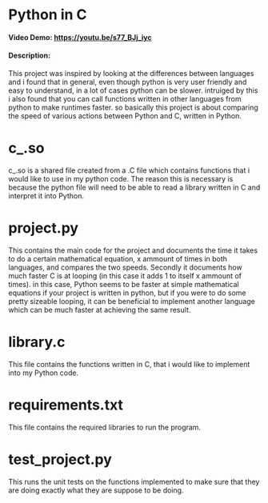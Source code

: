 # Python in C
#### Video Demo: https://youtu.be/s77_BJj_iyc
#### Description:
This project was inspired by looking at the differences between languages and i found that in general, even though python is very user friendly and easy to understand, in a lot of cases python can be slower. intruiged by this i also found that you can call functions written in other languages from python to make runtimes faster. so basically this project is about comparing the speed of various actions between Python and C, written in Python.
# c_.so
c_.so is a shared file created from a .C file which contains functions that i would like to use in my python code. The reason this is necessary is because the python file will need to be able to read a library written in C and interpret it into Python.
# project.py
This contains the main code for the project and documents the time it takes to do a certain mathematical equation, x ammount of times in both languages, and compares the two speeds. Secondly it documents how much faster C is at looping (in this case it adds 1 to itself x ammount of times). in this case, Python seems to be faster at simple mathematical equations if your project is written in python, but if you were to do some pretty sizeable looping, it can be beneficial to implement another language which can be much faster at achieving the same result.
# library.c
This file contains the functions written in C, that i would like to implement into my Python code.
# requirements.txt
This file contains the required libraries to run the program.
# test_project.py
This runs the unit tests on the functions implemented to make sure that they are doing exactly what they are suppose to be doing.

